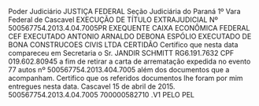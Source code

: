 Poder Judiciário JUSTIÇA FEDERAL Seção Judiciária do Paraná 1º Vara Federal de Cascavel EXECUÇÃO DE TÍTULO EXTRAJUDICIAL Nº 500567754.2013.4.04.7005PR EXEQUENTE CAIXA ECONÔMICA FEDERAL CEF EXECUTADO ANTONIO ARNALDO DEBONA ESPÓLIO EXECUTADO DE BONA CONSTRUCOES CIVIS LTDA CERTIDÃO Certifico que nesta data compareceu em Secretaria o Sr. JANDIR SCHMITT RG6.191.7632 CPF 019.602.80945 a fim de retirar a carta de arrematação expedida no evento 77 autos nº 500567754.2013.404.7005 além dos documentos que a acompanham. Certifico que os referidos documentos lhe foram por mim entregues nesta data. Cascavel 15 de abril de 2015. 500567754.2013.4.04.7005 700000582710 .V1 PELO PEL

